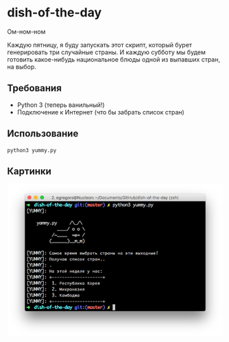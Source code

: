 # dish-of-the-day
Ом-ном-ном

Каждую пятницу, я буду запускать этот скрипт, который бурет генерировать
три случайные страны. И каждую субботу мы будем готовить какое-нибудь
национальное блюды одной из выпавших стран, на выбор.

## Требования

* Python 3 (теперь ванильный!)
* Подключение к Интернет (что бы забрать список стран)

## Использование

```
python3 yummy.py
```

## Картинки
![Alt text](raw/img/1.png)